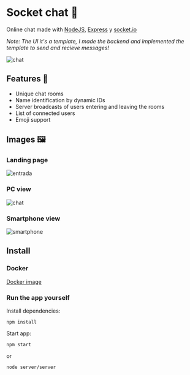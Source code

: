 # Socket chat 💬
Online chat made with [NodeJS](https://nodejs.org/en/), [Express](https://expressjs.com/es/) y [socket.io](https://socket.io/)

_Note: The UI it's a template, I made the backend and implemented the template to send and recieve messages!_

![chat](https://i.imgur.com/aCH9c4s.png)

## Features 🌟
- Unique chat rooms
- Name identification by dynamic IDs
- Server broadcasts of users entering and leaving the rooms
- List of connected users
- Emoji support

## Images 🖼️

### Landing page
![entrada](https://i.imgur.com/bFWT1Ib.png)

### PC view
![chat](https://i.imgur.com/aCH9c4s.png)

### Smartphone view
![smartphone](https://i.imgur.com/JzAhPEB.png)

## Install

### Docker
[Docker image](https://hub.docker.com/repository/docker/alesbe/node-socket-chat)

### Run the app yourself
Install dependencies:
```
npm install
```

Start app:
```
npm start
```

or

```
node server/server
```
